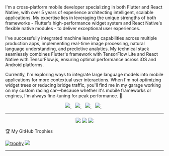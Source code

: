 <h1 align='center'></h1>
<p align='right'>
  
I'm a cross-platform mobile developer specializing in both Flutter and React Native, with over 5 years of experience architecting intelligent, scalable applications. My expertise lies in leveraging the unique strengths of both frameworks - Flutter's high-performance widget system and React Native's flexible native modules - to deliver exceptional user experiences.

I've successfully integrated machine learning capabilities across multiple production apps, implementing real-time image processing, natural language understanding, and predictive analytics. My technical stack seamlessly combines Flutter's framework with TensorFlow Lite and React Native with TensorFlow.js, ensuring optimal performance across iOS and Android platforms.

Currently, I'm exploring ways to integrate large language models into mobile applications for more contextual user interactions. When I'm not optimizing widget trees or reducing bridge traffic, you'll find me in my garage working on my custom racing car—because whether it's mobile frameworks or engines, I'm always fine-tuning for peak performance. 🚀
</p>
<p align='center'>
<p align="center" width="50%" height="50%">
</p>
<p align="center">
<a href="https://wa.me/2347012053471?text=Hello Henry I need you for a gig">
  <img src="https://img.shields.io/badge/WHATSAPP-%2325D366.svg?&style=for-the-badge&logo=whatsapp&logoColor=white" />
</a>&nbsp;&nbsp;
<a href="https://twitter.com/henry_dykee">
  <img src="https://img.shields.io/badge/twitter-%231DA1F2.svg?&style=for-the-badge&logo=twitter&logoColor=white" />
</a>&nbsp;&nbsp;
<a href="https://www.linkedin.com/in/ugochukwu-dike-33027b175/">
  <img src="https://img.shields.io/badge/linkedin-%230077B5.svg?&style=for-the-badge&logo=linkedin&logoColor=white" />
</a>&nbsp;&nbsp;
<a href="mailto:dykeehenry@gmail.com">
  <img src="https://img.shields.io/badge/email me-%23D14836.svg?&style=for-the-badge&logo=gmail&logoColor=white" />
</a>&nbsp;&nbsp;
<hr>
</p>
<p align="center">
  <img src ="https://github-readme-stats.vercel.app/api?username=Henrydykee&show_icons=true&count_private=true&theme=darcula&hide_border=true&hide=issues,contribs&bg_color=00000000">
  <img src ="https://github-readme-stats.vercel.app/api/top-langs/?username=Henrydykee&layout=compact&hide_border=true&theme=darcula&bg_color=00000000&langs_count=6">
  <img src ="https://github-readme-streak-stats.herokuapp.com?user=Henrydykee&theme=darcula&hide_border=true&background=FFFFFF00">
</p>
 🏆 My GitHub Trophies
 
[![trophy](https://github-profile-trophy.vercel.app/?username=Henrydykee&theme=onedark&margin-w=15&margin-h=15)](https://www.buymeacoffee.com/pantani)
 <img src="https://github-readme-activity-graph.vercel.app/graph?username=Henrydykee&theme=xcode&hide_border=true" />

<hr>
